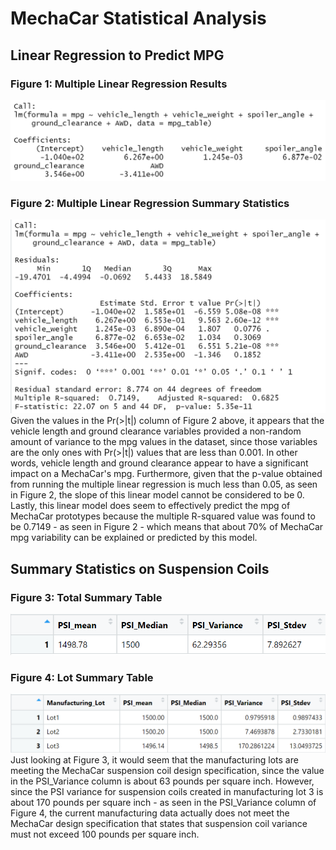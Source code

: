 # MechaCar Statistical Analysis

## Linear Regression to Predict MPG
### Figure 1: Multiple Linear Regression Results
![](https://github.com/HannaKim4673/MechaCar_Statistical_Analysis/blob/main/Results%20and%20Figures/LM%201.png)
### Figure 2: Multiple Linear Regression Summary Statistics 
![](https://github.com/HannaKim4673/MechaCar_Statistical_Analysis/blob/main/Results%20and%20Figures/LM%20Summary.png)
Given the values in the Pr(>|t|) column of Figure 2 above, it appears that the vehicle length and ground clearance variables provided a non-random amount of variance to the mpg values in the dataset, since those variables are the only ones with Pr(>|t|) values that are less than 0.001. In other words, vehicle length and ground clearance appear to have a significant impact on a MechaCar's mpg. Furthermore, given that the p-value obtained from running the multiple linear regression is much less than 0.05, as seen in Figure 2, the slope of this linear model cannot be considered to be 0. Lastly, this linear model does seem to effectively predict the mpg of MechaCar prototypes because the multiple R-squared value was found to be 0.7149 - as seen in Figure 2 - which means that about 70% of MechaCar mpg variability can be explained or predicted by this model.

## Summary Statistics on Suspension Coils
### Figure 3: Total Summary Table
![](https://github.com/HannaKim4673/MechaCar_Statistical_Analysis/blob/main/Results%20and%20Figures/total_summary.png)
### Figure 4: Lot Summary Table
![](https://github.com/HannaKim4673/MechaCar_Statistical_Analysis/blob/main/Results%20and%20Figures/lot_summary.png)
Just looking at Figure 3, it would seem that the manufacturing lots are meeting the MechaCar suspension coil design specification, since the value in the PSI_Variance column is about 63 pounds per square inch. However, since the PSI variance for suspension coils created in manufacturing lot 3 is about 170 pounds per square inch - as seen in the PSI_Variance column of Figure 4, the current manufacturing data actually does not meet the MechaCar design specification that states that suspension coil variance must not exceed 100 pounds per square inch.
